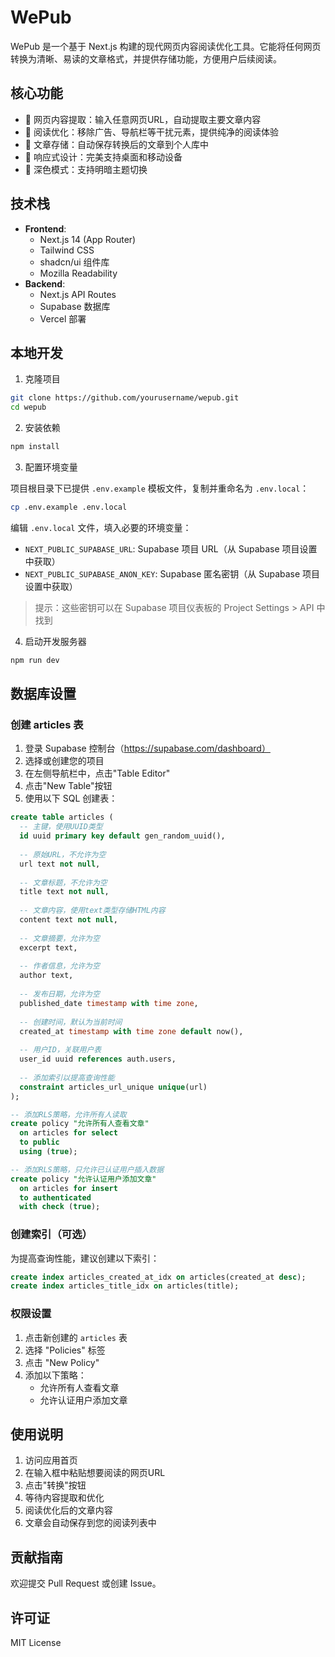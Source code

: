 # WePub

WePub 是一个基于 Next.js 构建的现代网页内容阅读优化工具。它能将任何网页转换为清晰、易读的文章格式，并提供存储功能，方便用户后续阅读。

## 核心功能

- 🔗 网页内容提取：输入任意网页URL，自动提取主要文章内容
- 📖 阅读优化：移除广告、导航栏等干扰元素，提供纯净的阅读体验
- 💾 文章存储：自动保存转换后的文章到个人库中
- 📱 响应式设计：完美支持桌面和移动设备
- 🎨 深色模式：支持明暗主题切换

## 技术栈

- **Frontend**: 
  - Next.js 14 (App Router)
  - Tailwind CSS
  - shadcn/ui 组件库
  - Mozilla Readability
- **Backend**: 
  - Next.js API Routes
  - Supabase 数据库
  - Vercel 部署

## 本地开发

1. 克隆项目
```bash
git clone https://github.com/yourusername/wepub.git
cd wepub
```

2. 安装依赖
```bash
npm install
```

3. 配置环境变量

项目根目录下已提供 `.env.example` 模板文件，复制并重命名为 `.env.local`：
```bash
cp .env.example .env.local
```

编辑 `.env.local` 文件，填入必要的环境变量：

- `NEXT_PUBLIC_SUPABASE_URL`: Supabase 项目 URL（从 Supabase 项目设置中获取）
- `NEXT_PUBLIC_SUPABASE_ANON_KEY`: Supabase 匿名密钥（从 Supabase 项目设置中获取）

> 提示：这些密钥可以在 Supabase 项目仪表板的 Project Settings > API 中找到

4. 启动开发服务器
```bash
npm run dev
```

## 数据库设置

### 创建 articles 表

1. 登录 Supabase 控制台（https://supabase.com/dashboard）
2. 选择或创建您的项目
3. 在左侧导航栏中，点击"Table Editor"
4. 点击"New Table"按钮
5. 使用以下 SQL 创建表：

```sql
create table articles (
  -- 主键，使用UUID类型
  id uuid primary key default gen_random_uuid(),
  
  -- 原始URL，不允许为空
  url text not null,
  
  -- 文章标题，不允许为空
  title text not null,
  
  -- 文章内容，使用text类型存储HTML内容
  content text not null,
  
  -- 文章摘要，允许为空
  excerpt text,
  
  -- 作者信息，允许为空
  author text,
  
  -- 发布日期，允许为空
  published_date timestamp with time zone,
  
  -- 创建时间，默认为当前时间
  created_at timestamp with time zone default now(),
  
  -- 用户ID，关联用户表
  user_id uuid references auth.users,
  
  -- 添加索引以提高查询性能
  constraint articles_url_unique unique(url)
);

-- 添加RLS策略，允许所有人读取
create policy "允许所有人查看文章"
  on articles for select
  to public
  using (true);

-- 添加RLS策略，只允许已认证用户插入数据
create policy "允许认证用户添加文章"
  on articles for insert
  to authenticated
  with check (true);
```

### 创建索引（可选）

为提高查询性能，建议创建以下索引：

```sql
create index articles_created_at_idx on articles(created_at desc);
create index articles_title_idx on articles(title);
```

### 权限设置

1. 点击新创建的 `articles` 表
2. 选择 "Policies" 标签
3. 点击 "New Policy"
4. 添加以下策略：
   - 允许所有人查看文章
   - 允许认证用户添加文章

## 使用说明

1. 访问应用首页
2. 在输入框中粘贴想要阅读的网页URL
3. 点击"转换"按钮
4. 等待内容提取和优化
5. 阅读优化后的文章内容
6. 文章会自动保存到您的阅读列表中

## 贡献指南

欢迎提交 Pull Request 或创建 Issue。

## 许可证

MIT License